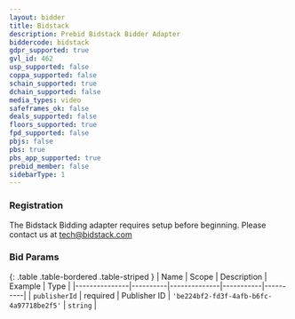 ```yaml
---
layout: bidder
title: Bidstack
description: Prebid Bidstack Bidder Adapter
biddercode: bidstack
gdpr_supported: true
gvl_id: 462
usp_supported: false
coppa_supported: false
schain_supported: true
dchain_supported: false
media_types: video
safeframes_ok: false
deals_supported: false
floors_supported: true
fpd_supported: false
pbjs: false
pbs: true
pbs_app_supported: true
prebid_member: false
sidebarType: 1
---
```


### Registration

The Bidstack Bidding adapter requires setup before beginning. Please contact us at tech@bidstack.com

### Bid Params

{: .table .table-bordered .table-striped }
| Name          | Scope    | Description  | Example   | Type     |
|---------------|----------|--------------|-----------|----------|
| `publisherId` | required | Publisher ID | `'be224bf2-fd3f-4afb-b6fc-4a97718be2f5'` | `string` |